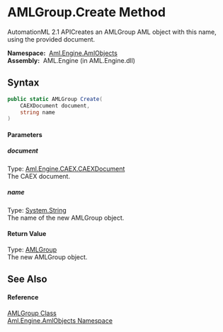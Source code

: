 AMLGroup.Create Method
======================
AutomationML 2.1 APICreates an AMLGroup AML object with this name, using the provided document.

  **Namespace:**  [Aml.Engine.AmlObjects][1]  
  **Assembly:**  AML.Engine (in AML.Engine.dll)

Syntax
------

```csharp
public static AMLGroup Create(
	CAEXDocument document,
	string name
)
```

#### Parameters

##### *document*
Type: [Aml.Engine.CAEX.CAEXDocument][2]  
The CAEX document.

##### *name*
Type: [System.String][3]  
The name of the new AMLGroup object.

#### Return Value
Type: [AMLGroup][4]  
The new AMLGroup object.

See Also
--------

#### Reference
[AMLGroup Class][4]  
[Aml.Engine.AmlObjects Namespace][1]  

[1]: ../README.md
[2]: ../../Aml.Engine.CAEX/CAEXDocument/README.md
[3]: https://docs.microsoft.com/dotnet/api/system.string
[4]: README.md
[5]: https://www.automationml.org
[6]: ../../icons/logoShade.png